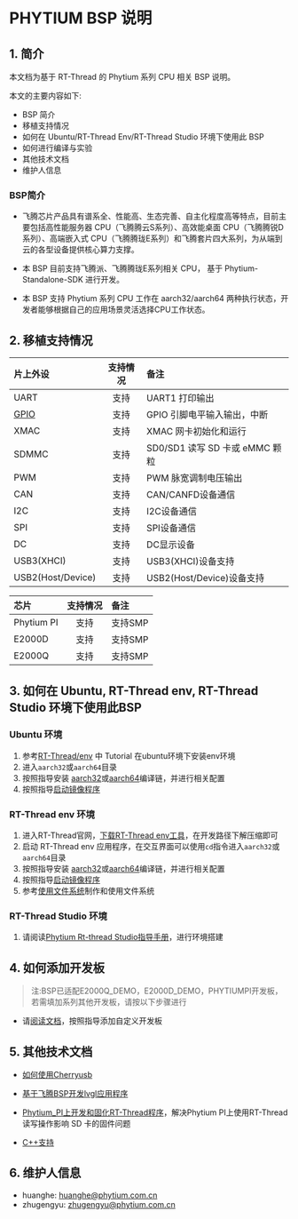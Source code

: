# PHYTIUM BSP 说明

## 1. 简介

本文档为基于 RT-Thread 的 Phytium 系列 CPU 相关 BSP 说明。

本文的主要内容如下:

- BSP 简介
- 移植支持情况
- 如何在 Ubuntu/RT-Thread Env/RT-Thread Studio 环境下使用此 BSP
- 如何进行编译与实验
- 其他技术文档
- 维护人信息

### BSP简介

- 飞腾芯片产品具有谱系全、性能高、生态完善、自主化程度高等特点，目前主要包括高性能服务器 CPU（飞腾腾云S系列）、高效能桌面 CPU（飞腾腾锐D系列）、高端嵌入式 CPU（飞腾腾珑E系列）和飞腾套片四大系列，为从端到云的各型设备提供核心算力支撑。

- 本 BSP 目前支持飞腾派、飞腾腾珑E系列相关 CPU， 基于 Phytium-Standalone-SDK 进行开发。

- 本 BSP 支持 Phytium 系列 CPU 工作在 aarch32/aarch64 两种执行状态，开发者能够根据自己的应用场景灵活选择CPU工作状态。

## 2. 移植支持情况

| **片上外设**      | **支持情况** | **备注**                              |
| :-----------------| :----------: | :------------------------------------- |
| UART              |     支持     | UART1 打印输出 |
| [GPIO](./doc/drivers/gpio.md)              |     支持     | GPIO 引脚电平输入输出，中断 |
| XMAC              |     支持     | XMAC 网卡初始化和运行 |
| SDMMC             |     支持     | SD0/SD1 读写 SD 卡或 eMMC 颗粒 |
| PWM               |     支持     | PWM 脉宽调制电压输出        |
| CAN               |     支持     | CAN/CANFD设备通信 |
| I2C               |     支持     | I2C设备通信 |
| SPI               |     支持     | SPI设备通信 |
| DC                |     支持     | DC显示设备 |
| USB3(XHCI)        |     支持     | USB3(XHCI)设备支持|
| USB2(Host/Device) |     支持     | USB2(Host/Device)设备支持|

| **芯片**      | **支持情况** | **备注**                              |
| :----------------- | :----------: | :------------------------------------- |
| Phytium PI          |     支持     | 支持SMP |
| E2000D              |     支持     | 支持SMP |
| E2000Q              |     支持     | 支持SMP |

##  3. 如何在 Ubuntu, RT-Thread env, RT-Thread Studio 环境下使用此BSP

### Ubuntu 环境

1. 参考[RT-Thread/env](https://github.com/RT-Thread/env) 中 Tutorial 在ubuntu环境下安装env环境
2. 进入`aarch32`或`aarch64`目录
3. 按照指导安装 [aarch32](./aarch32/README.md)或[aarch64](./aarch64/README.md)编译链，并进行相关配置
4. 按照指导[启动镜像程序](./doc/how_to_flashed_binary.md)

### RT-Thread env 环境

1. 进入RT-Thread官网，[下载RT-Thread env工具](https://www.rt-thread.org/download.html)，在开发路径下解压缩即可
2. 启动 RT-Thread env 应用程序，在交互界面可以使用`cd`指令进入`aarch32`或`aarch64`目录
3. 按照指导安装 [aarch32](./aarch32/README.md)或[aarch64](./aarch64/README.md)编译链，并进行相关配置
4. 按照指导[启动镜像程序](./doc/how_to_flashed_binary.md)
5. 参考[使用文件系统](./doc/how_to_use_file_system.md)制作和使用文件系统

### RT-Thread Studio 环境

1. 请阅读[Phytium Rt-thread Studio指导手册](./doc/how_to_use_rtthread_studio.md)，进行环境搭建

## 4. 如何添加开发板

>注:BSP已适配E2000Q_DEMO，E2000D_DEMO，PHYTIUMPI开发板，若需填加系列其他开发板，请按以下步骤进行

- 请[阅读文档](./doc/how_to_add_cus_board.md)，按照指导添加自定义开发板

## 5. 其他技术文档

- [如何使用Cherryusb](./doc/use_cherryusb.md)

- [基于飞腾BSP开发lvgl应用程序](./doc/use_phytium_dc_with_lvgl.md)

- [Phytium_PI上开发和固化RT-Thread程序](./doc/use_phytium_pi_sd_image.md)，解决Phytium PI上使用RT-Thread读写操作影响 SD 卡的固件问题

- [C++支持](./doc/cpp_support.md)

## 6. 维护人信息

- huanghe:  huanghe@phytium.com.cn
- zhugengyu:  zhugengyu@phytium.com.cn
